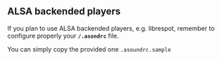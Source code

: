 ## ALSA backended players

If you plan to use ALSA backended players, e.g. librespot, remember to configure properly your **`/.asondrc`** file.

You can simply copy the provided one `.asoundrc.sample`



